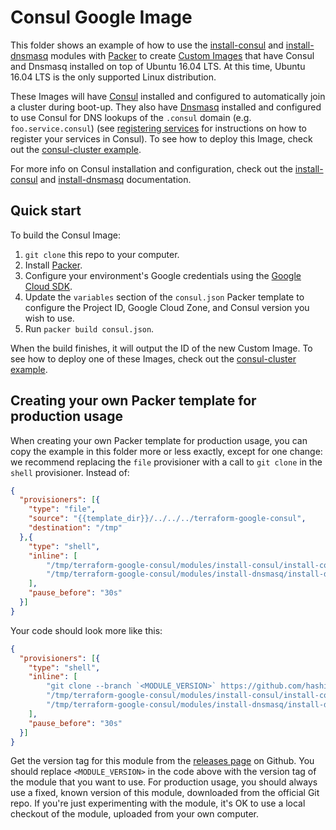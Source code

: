 # Consul Google Image

This folder shows an example of how to use the [install-consul](https://github.com/hashicorp/terraform-google-consul/tree/master/modules/install-consul) and
[install-dnsmasq](https://github.com/hashicorp/terraform-google-consul/tree/master/modules/install-dnsmasq) modules with [Packer](https://www.packer.io/) to create [Custom Images](
https://cloud.google.com/compute/docs/images) that have Consul and Dnsmasq installed on
top of Ubuntu 16.04 LTS. At this time, Ubuntu 16.04 LTS is the only supported Linux distribution.

These Images will have [Consul](https://www.consul.io/) installed and configured to automatically join a cluster during
boot-up. They also have [Dnsmasq](http://www.thekelleys.org.uk/dnsmasq/doc.html) installed and configured to use
Consul for DNS lookups of the `.consul` domain (e.g. `foo.service.consul`) (see [registering
services](https://www.consul.io/intro/getting-started/services.html) for instructions on how to register your services
in Consul). To see how to deploy this Image, check out the [consul-cluster example](https://github.com/hashicorp/terraform-google-consul/tree/master/examples/consul-cluster).

For more info on Consul installation and configuration, check out the
[install-consul](https://github.com/hashicorp/terraform-google-consul/tree/master/modules/install-consul) and [install-dnsmasq](https://github.com/hashicorp/terraform-google-consul/tree/master/modules/install-dnsmasq) documentation.



## Quick start

To build the Consul Image:

1. `git clone` this repo to your computer.
1. Install [Packer](https://www.packer.io/).
1. Configure your environment's Google credentials using the [Google Cloud SDK](https://cloud.google.com/sdk/).
1. Update the `variables` section of the `consul.json` Packer template to configure the Project ID, Google Cloud Zone,
   and Consul version you wish to use.
1. Run `packer build consul.json`.

When the build finishes, it will output the ID of the new Custom Image. To see how to deploy one of these Images, check
out the  [consul-cluster example](https://github.com/hashicorp/terraform-google-consul/tree/master/examples/consul-cluster).




## Creating your own Packer template for production usage

When creating your own Packer template for production usage, you can copy the example in this folder more or less
exactly, except for one change: we recommend replacing the `file` provisioner with a call to `git clone` in the `shell`
provisioner. Instead of:

```json
{
  "provisioners": [{
    "type": "file",
    "source": "{{template_dir}}/../../../terraform-google-consul",
    "destination": "/tmp"
  },{
    "type": "shell",
    "inline": [
        "/tmp/terraform-google-consul/modules/install-consul/install-consul --version {{user `consul_version`}}",
        "/tmp/terraform-google-consul/modules/install-dnsmasq/install-dnsmasq"
    ],
    "pause_before": "30s"
  }]
}
```

Your code should look more like this:

```json
{
  "provisioners": [{
    "type": "shell",
    "inline": [
        "git clone --branch `<MODULE_VERSION>` https://github.com/hashicorp/terraform-google-consul.git  /tmp/terraform-google-consul",
        "/tmp/terraform-google-consul/modules/install-consul/install-consul --version {{user `consul_version`}}",
        "/tmp/terraform-google-consul/modules/install-dnsmasq/install-dnsmasq"
    ],
    "pause_before": "30s"
  }]
}
```

Get the version tag for this module from the [releases page](https://github.com/hashicorp/terraform-google-consul/releases) on Github. You should replace `<MODULE_VERSION>` in the code above with the version tag of the module that you want to use. For production usage, you should always use a fixed, known version of this module, downloaded from the official Git repo. If you're just experimenting with the module, it's OK to use a local checkout of the module, uploaded from your own computer.
